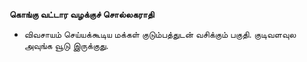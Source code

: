 **கொங்கு வட்டார வழக்குச் சொல்லகராதி**
- விவசாயம் செய்யக்கூடிய மக்கள் குடும்பத்துடன் வசிக்கும் பகுதி. குடிவளவுல அவுங்க வூடு இருக்குது.

